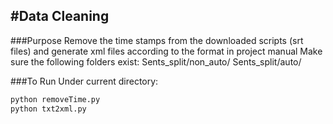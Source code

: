 #Data Cleaning
---

###Purpose
Remove the time stamps from the downloaded scripts (srt files) and generate xml files according to the format in project manual
Make sure the following folders exist:
Sents_split/non_auto/
Sents_split/auto/

###To Run
Under current directory:
```bash
python removeTime.py
python txt2xml.py
```
